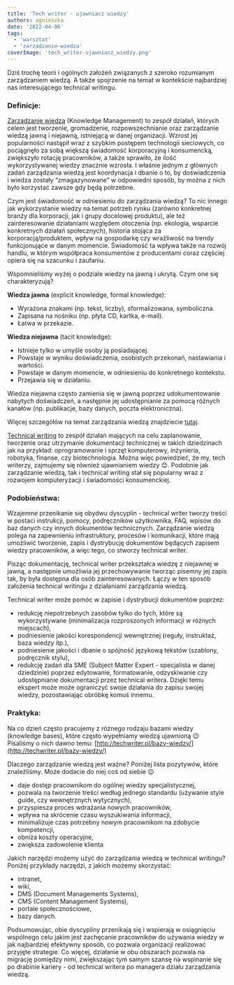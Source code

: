 ```yaml
---
title: 'Tech writer - ujawniacz wiedzy'
authors: agnieszka
date: '2022-04-06'
tags:
  - 'warsztat'
  - 'zarzadzanie-wiedza'
coverImage: 'tech_writer-ujawniacz_wiedzy.png'
---
```


Dziś trochę teorii i ogólnych założeń związanych z szeroko rozumianym
zarządzaniem wiedzą. A także spojrzenie na temat w kontekście najbardziej nas
interesującego technical writingu.

<!--truncate-->

### Definicje:

[Zarządzanie wiedzą](https://en.wikipedia.org/wiki/Knowledge_management)
(Knowledge Management) to zespół działań, których celem jest tworzenie,
gromadzenie, rozpowszechnianie oraz zarządzanie wiedzą jawną i niejawną,
istniejącą w danej organizacji. Wzrost jej popularności nastąpił wraz z szybkim
postępem technologii sieciowych, co pociągnęło za sobą większą świadomość
korporacyjną i konsumencką, zwiększyło rotację pracowników, a także sprawiło, że
ilość wykorzystywanej wiedzy znacznie wzrosła. I właśnie jednym z głównych zadań
zarządzania wiedzą jest koordynacja i dbanie o to, by doświadczenia i wiedza
zostały “zmagazynowane” w odpowiedni sposób, by można z nich było korzystać
zawsze gdy będą potrzebne.

Czym jest świadomość w odniesieniu do zarządzania wiedzą? To nic innego jak
wykorzystanie wiedzy na temat potrzeb rynku (zarówno konkretnej branży dla
korporacji, jak i grupy docelowej produktu), ale też zainteresowanie działaniami
względem otoczenia (np. ekologia, wsparcie konkretnych działań społecznych),
historia stojąca za korporacją/produktem, wpływ na gospodarkę czy wrażliwość na
trendy funkcjonujące w danym momencie. Świadomość ta wpływa także na rozwój
handlu, w którym współpraca konsumentów z producentami coraz częściej opiera się
na szacunku i zaufaniu.

Wspomnieliśmy wyżej o podziale wiedzy na jawną i ukrytą. Czym one się
charakteryzują?

**Wiedza jawna** (explicit knowledge, formal knowledge):

- Wyrażona znakami (np. tekst, liczby), sformalizowana, symboliczna.
- Zapisana na nośniku (np. płyta CD, kartka, e-mail).
- Łatwa w przekazie.

**Wiedza niejawna** (tacit knowledge):

- Istnieje tylko w umyśle osoby ją posiadającej.
- Powstaje w wyniku doświadczenia, osobistych przekonań, nastawiania i wartości.
- Powstaje w danym momencie, w odniesieniu do konkretnego kontekstu.
- Przejawia się w działaniu.

Wiedza niejawna często zamienia się w jawną poprzez udokumentowanie nabytych
doświadczeń, a następnie jej udostępnianie za pomocą różnych kanałów (np.
publikacje, bazy danych, poczta elektroniczna).

Więcej szczegółów na temat zarządzania wiedzą znajdziecie
[tutaj](https://www.e-mentor.edu.pl/artykul/index/numer/8/id/115).

[Technical writing](https://en.wikipedia.org/wiki/Technical_writing) to zespół
działań mających na celu zaplanowanie, tworzenie oraz utrzymanie dokumentacji
technicznej w takich dziedzinach jak na przykład: oprogramowanie i sprzęt
komputerowy, inżynieria, robotyka, finanse, czy biotechnologia. Można więc
powiedzieć, że my, tech writerzy, zajmujemy się również ujawnianiem wiedzy 😊.
Podobnie jak zarządzanie wiedzą, tak i technical writing stał się popularny wraz
z rozwojem komputeryzacji i świadomości konsumenckiej.

### Podobieństwa:

Wzajemne przenikanie się obydwu dyscyplin - technical writer tworzy treści w
postaci instrukcji, pomocy, podręczników użytkownika, FAQ, wpisów do baz danych
czy innych dokumentów technicznych. Zarządzanie wiedzą polega na zapewnieniu
infrastruktury, procesów i komunikacji, które mają umożliwić tworzenie, zapis i
dystrybucję dokumentów będących zapisem wiedzy pracowników, a więc tego, co
stworzy technical writer.

Pisząc dokumentację, technical writer przekształca wiedzę z niejawnej w jawną, a
następnie umożliwia jej przechowywanie tworząc pisemny jej zapis tak, by była
dostępna dla osób zainteresowanych. Łączy w ten sposób założenia technical
writingu z działaniami zarządzania wiedzą.

Technical writer może pomóc w zapisie i dystrybucji dokumentów poprzez:

- redukcję niepotrzebnych zasobów tylko do tych, które są wykorzystywane
  (minimalizacja rozproszonych informacji w różnych miejscach),
- podniesienie jakości korespondencji wewnętrznej (reguły, instruktaż, baza
  wiedzy itp.),
- podniesienie jakości i dbanie o spójność językową tekstów (szablony,
  podręcznik stylu),
- redukcję zadań dla SME (Subject Matter Expert - specjalista w danej
  dziedzinie) poprzez edytowanie, formatowanie, odzyskiwanie czy udostępnianie
  dokumentacji przez technical writera. Dzięki temu ekspert może może ograniczyć
  swoje działania do zapisu swojej wiedzy, pozostawiając obróbkę komuś innemu.

### Praktyka:

Na co dzień często pracujemy z różnego rodzaju bazami wiedzy (knowledge bases),
które często wypełniamy wiedzą ujawnioną 😉 Pisaliśmy o nich dawno temu:
[http://techwriter.pl/bazy-wiedzy/](http://techwriter.pl/bazy-wiedzy/)

Dlaczego zarządzanie wiedzą jest ważne? Poniżej lista pozytywów, które
znaleźliśmy. Może dodacie do niej coś od siebie 😉

- daje dostęp pracownikom do ogólnej wiedzy specjalistycznej,
- pozwala na tworzenie treści według jednego standardu (używanie style guide,
  czy wewnętrznych wytycznych),
- przyspiesza proces wdrażania nowych pracowników,
- wpływa na skrócenie czasu wyszukiwania informacji,
- minimalizuje czas potrzebny nowym pracownikom na zdobycie kompetencji,
- obniża koszty operacyjne,
- zwiększa zadowolenie klienta

Jakich narzędzi możemy użyć do zarządzania wiedzą w technical writingu? Poniżej
przykłady narzędzi, z jakich możemy skorzystać:

- intranet,
- wiki,
- DMS (Document Managements Systems),
- CMS (Content Management Systems),
- portale społecznościowe,
- bazy danych.

Podsumowując, obie dyscypliny przenikają się i wspierają w osiągnięciu wspólnego
celu jakim jest zachęcanie pracowników do używania wiedzy w jak najbardziej
efektywny sposób, co pozwala organizacji realizować przyjęte strategie. Co
więcej, działanie w obu obszarach pozwala na migrację pomiędzy nimi, zwiększając
tym samym szansę na wspinanie się po drabinie kariery - od technical writera po
managera działu zarządzania wiedzą.
